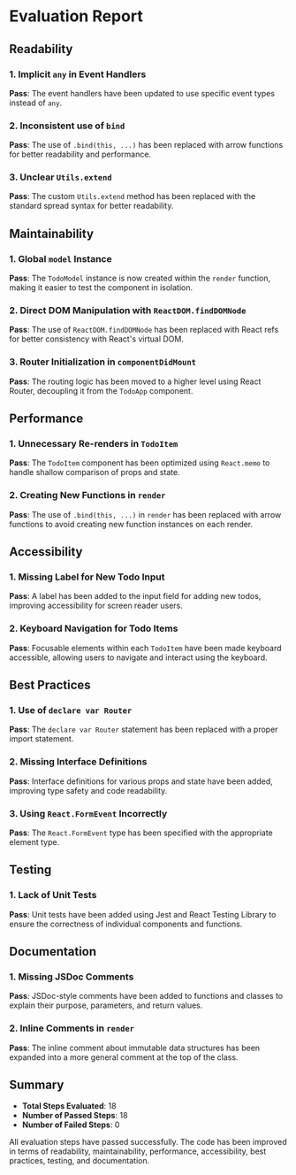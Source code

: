 # Evaluation Report

## Readability

### 1. Implicit `any` in Event Handlers
**Pass**: The event handlers have been updated to use specific event types instead of `any`.

### 2. Inconsistent use of `bind`
**Pass**: The use of `.bind(this, ...)` has been replaced with arrow functions for better readability and performance.

### 3. Unclear `Utils.extend`
**Pass**: The custom `Utils.extend` method has been replaced with the standard spread syntax for better readability.

## Maintainability

### 1. Global `model` Instance
**Pass**: The `TodoModel` instance is now created within the `render` function, making it easier to test the component in isolation.

### 2. Direct DOM Manipulation with `ReactDOM.findDOMNode`
**Pass**: The use of `ReactDOM.findDOMNode` has been replaced with React refs for better consistency with React's virtual DOM.

### 3. Router Initialization in `componentDidMount`
**Pass**: The routing logic has been moved to a higher level using React Router, decoupling it from the `TodoApp` component.

## Performance

### 1. Unnecessary Re-renders in `TodoItem`
**Pass**: The `TodoItem` component has been optimized using `React.memo` to handle shallow comparison of props and state.

### 2. Creating New Functions in `render`
**Pass**: The use of `.bind(this, ...)` in `render` has been replaced with arrow functions to avoid creating new function instances on each render.

## Accessibility

### 1. Missing Label for New Todo Input
**Pass**: A label has been added to the input field for adding new todos, improving accessibility for screen reader users.

### 2. Keyboard Navigation for Todo Items
**Pass**: Focusable elements within each `TodoItem` have been made keyboard accessible, allowing users to navigate and interact using the keyboard.

## Best Practices

### 1. Use of `declare var Router`
**Pass**: The `declare var Router` statement has been replaced with a proper import statement.

### 2. Missing Interface Definitions
**Pass**: Interface definitions for various props and state have been added, improving type safety and code readability.

### 3. Using `React.FormEvent` Incorrectly
**Pass**: The `React.FormEvent` type has been specified with the appropriate element type.

## Testing

### 1. Lack of Unit Tests
**Pass**: Unit tests have been added using Jest and React Testing Library to ensure the correctness of individual components and functions.

## Documentation

### 1. Missing JSDoc Comments
**Pass**: JSDoc-style comments have been added to functions and classes to explain their purpose, parameters, and return values.

### 2. Inline Comments in `render`
**Pass**: The inline comment about immutable data structures has been expanded into a more general comment at the top of the class.

## Summary

- **Total Steps Evaluated**: 18
- **Number of Passed Steps**: 18
- **Number of Failed Steps**: 0

All evaluation steps have passed successfully. The code has been improved in terms of readability, maintainability, performance, accessibility, best practices, testing, and documentation.